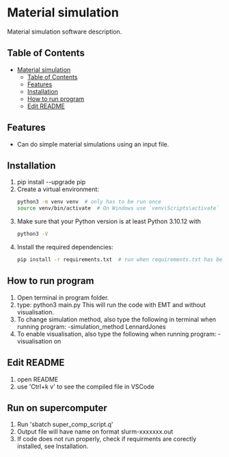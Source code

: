 # Material simulation

Material simulation software description.

## Table of Contents

- [Material simulation](#material-simulation)
  - [Table of Contents](#table-of-contents)
  - [Features](#features)
  - [Installation](#installation)
  - [How to run program](#how-to-run-program)
  - [Edit README](#edit-readme)

## Features

- Can do simple material simulations using an input file.

## Installation

1. pip install --upgrade pip
2. Create a virtual environment:
    ```bash
    python3 -m venv venv  # only has to be run once
    source venv/bin/activate  # On Windows use `venv\Scripts\activate`
3. Make sure that your Python version is at least Python 3.10.12 with
    ```bash
    python3 -V
4. Install the required dependencies:
    ```bash
    pip install -r requirements.txt  # run when requirements.txt has been updated

## How to run program

1. Open terminal in program folder.
2. type: python3 main.py
This will run the code with EMT and without visualisation.
3. To change simulation method, also type the following in terminal when running program: -simulation_method LennardJones
4. To enable visualisation, also type the following when running program: -visualisation on

## Edit README

1. open README
3. use 'Ctrl+k v' to see the compiled file in VSCode

## Run on supercomputer
1. Run 'sbatch super_comp_script.q'
2. Output file will have name on format slurm-xxxxxxx.out
3. If code does not run properly, check if requirments are corectly installed, see Installation.
